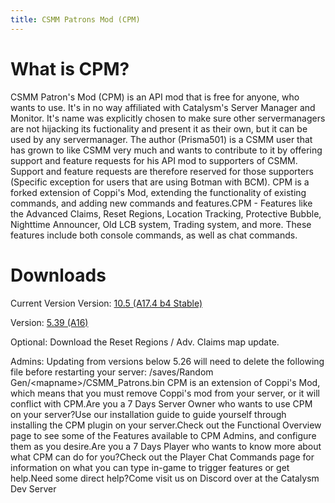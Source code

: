 ```yaml
---
title: CSMM Patrons Mod (CPM)
---
```


# What is CPM? 

CSMM Patron's Mod (CPM) is an API mod that is free for anyone, who wants to use. It's in no way affiliated with Catalysm's Server Manager and Monitor. It's name was explicitly chosen to make sure other servermanagers are not hijacking its fuctionality and present it as their own, but it can be used by any servermanager. The author (Prisma501) is a CSMM user that has grown to like CSMM very much and wants to contribute to it by offering support and feature requests for his API mod to supporters of CSMM. Support and feature requests are therefore reserved for those supporters (Specific exception for users that are using Botman with BCM). CPM is a forked extension of Coppi's Mod, extending the functionality of existing commands, and adding new commands and features.CPM - Features like the Advanced Claims, Reset Regions, Location Tracking, Protective Bubble, Nighttime Announcer, Old LCB system, Trading system, and more. These features include both console commands, as well as chat commands.

# Downloads
Current Version
Version: [10.5 (A17.4 b4 Stable)](/releases/CPM/CSMM_Patrons_10.5.zip)

Version: [5.39 (A16)](/releases/CPM/CSMM_Patrons_5.39.zip)

Optional: Download the Reset Regions / Adv. Claims map update.

 Admins: Updating from versions below 5.26 will need to delete the following file before restarting your server: /saves/Random Gen/\<mapname\>/CSMM_Patrons.bin CPM is an extension of Coppi's Mod, which means that you must remove Coppi's mod from your server, or it will conflict with CPM.Are you a 7 Days Server Owner who wants to use CPM on your server?Use our installation guide to guide yourself through installing the CPM plugin on your server.Check out the Functional Overview page to see some of the Features available to CPM Admins, and configure them as you desire.Are you a 7 Days Player who wants to know more about what CPM can do for you?Check out the Player Chat Commands page for information on what you can type in-game to trigger features or get help.Need some direct help?Come visit us on Discord over at the Catalysm Dev Server
